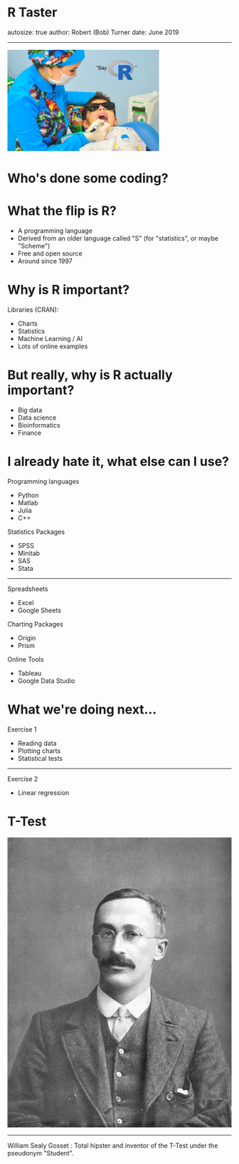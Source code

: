 R Taster
========================================================
autosize: true
author: Robert (Bob) Turner
date: June 2019

***

![Say R](Say_R.PNG)

Who's done some coding?
========================================================

What the flip is R?
========================================================

- A programming language
- Derived from an older language called "S" (for "statistics", or maybe "Scheme")
- Free and open source
- Around since 1997

Why is R important?
========================================================

Libraries (CRAN):
- Charts
- Statistics
- Machine Learning / AI
- Lots of online examples

But really, why is R actually important?
========================================================

- Big data
- Data science
- Bioinformatics
- Finance

I already hate it, what else can I use?
========================================================

Programming languages
- Python
- Matlab
- Julia
- C++

Statistics Packages
- SPSS
- Minitab
- SAS
- Stata

***

Spreadsheets
- Excel
- Google Sheets

Charting Packages
- Origin
- Prism

Online Tools
- Tableau
- Google Data Studio

What we're doing next...
========================================================

Exercise 1
- Reading data
- Plotting charts
- Statistical tests

***

Exercise 2
- Linear regression

T-Test
========================================================

![William Sealy Gosset.jpg](William_Sealy_Gosset.jpg)

***

William Sealy Gosset : Total hipster and inventor of the T-Test under the pseudonym "Student".
